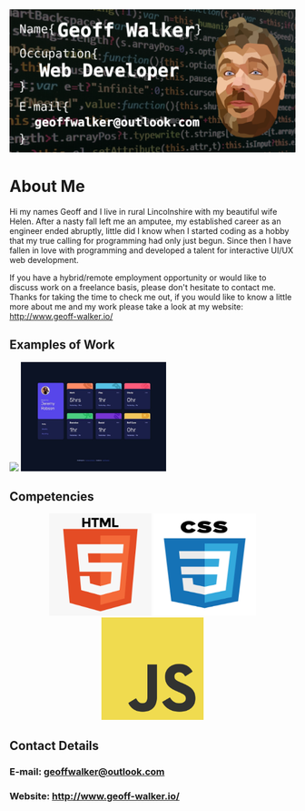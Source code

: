<img src="https://github.com/Geoff-Walker/Geoff-Walker/blob/main/my-banner.png">

# About Me
Hi my names Geoff and I live in rural Lincolnshire with my beautiful wife Helen. After a nasty fall left me an amputee, my established career as an engineer ended abruptly, little did I know when I started coding as a hobby that my true calling for programming had only just begun. Since then I have fallen in love with programming and developed a talent for interactive UI/UX web development.

If you have a hybrid/remote employment opportunity or would like to discuss work on a freelance basis, please don't hesitate to contact me. Thanks for taking the time to check me out, if you would like to know a little more about me and my work please take a look at my website: http://www.geoff-walker.io/

## Examples of Work
<img src="https://github.com/Geoff-Walker/Geoff-Walker/blob/main/Aspects%20of%20beauty.gif.gif" width="256">
<img src="https://github.com/Geoff-Walker/portfolio-geoff-walker.io/blob/main/Images/project-images/fem-json-activity.jpeg" width="256">




## Competencies
<div align="center">
<img src="https://github.com/Geoff-Walker/Geoff-Walker/blob/main/html.png" width="180" height="180">          <img src="https://github.com/Geoff-Walker/Geoff-Walker/blob/main/css.png" width="180" height="180">          <img src="https://github.com/Geoff-Walker/Geoff-Walker/blob/main/JS.png" width="180" height="180"></div>

## Contact Details
### E-mail:   geoffwalker@outlook.com 
### Website:  http://www.geoff-walker.io/

